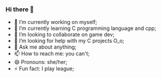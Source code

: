 ### Hi there 👋

<!--
**sphhh/sphhh** is a ✨ _special_ ✨ repository because its `README.md` (this file) appears on your GitHub profile.

Here are some ideas to get you started:
-->
- 🔭 I’m currently working on myself;
- 🌱 I’m currently learning C programming language and cpp;
- 👯 I’m looking to collaborate on game dev;
- 🤔 I’m looking for help with my C projects O_o;
- 💬 Ask me about anything;
- 📫 How to reach me: you can't;
- 😄 Pronouns: she/her;
- ⚡ Fun fact: I play league;
